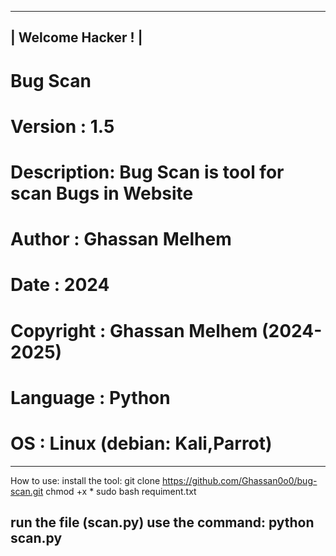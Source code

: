 ---------------------
|  Welcome Hacker ! |
---------------------
# Bug Scan
# Version    : 1.5
# Description: Bug Scan is tool for scan Bugs in Website
# Author     : Ghassan Melhem
# Date       : 2024
# Copyright  : Ghassan Melhem (2024-2025)
# Language   : Python
# OS         : Linux (debian: Kali,Parrot)
---------------------------------------------
How to use:
install the tool:
git clone https://github.com/Ghassan0o0/bug-scan.git 
chmod +x *
sudo bash requiment.txt

run the file (scan.py)
use the command:
python scan.py
---------------------------------------------
